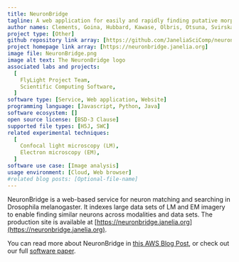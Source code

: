 ```yaml
---
title: NeuronBridge
tagline: A web application for easily and rapidly finding putative morphological matches between large data sets of neurons imaged using different modalities
author names: Clements, Goina, Hubbard, Kawase, Olbris, Otsuna, Svirskas, Rokicki
project type: [Other]
github repository link array: [https://github.com/JaneliaSciComp/neuronbridge]
project homepage link array: [https://neuronbridge.janelia.org]
image file: NeuronBridge.png
image alt text: The NeuronBridge logo
associated labs and projects:
  [
    FlyLight Project Team,
    Scientific Computing Software,
  ]
software type: [Service, Web application, Website]
programming language: [Javascript, Python, Java]
software ecosystem: []
open source license: [BSD-3 Clause]
supported file types: [H5J, SWC]
related experimental techniques:
  [
    Confocal light microscopy (LM),
    Electron microscopy (EM),
  ]
software use case: [Image analysis]
usage environment: [Cloud, Web browser]
#related blog posts: [Optional-file-name]
---
```


NeuronBridge is a web-based service for neuron matching and searching in Drosophila melanogaster. It indexes large data sets of LM and EM imagery to enable finding similar neurons across modalities and data sets. The production site is available at [https://neuronbridge.janelia.org](https://neuronbridge.janelia.org).

You can read more about NeuronBridge in [this AWS Blog Post](https://aws.amazon.com/blogs/architecture/scaling-neuroscience-research-on-aws/), or check out our full [software paper](https://doi.org/10.1186/s12859-024-05732-7).
